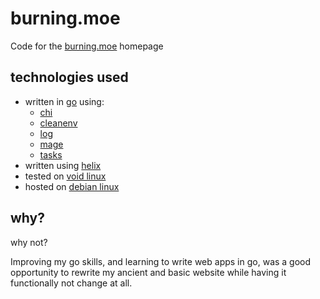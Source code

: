 # burning.moe

Code for the [burning.moe](https://burning.moe) homepage

## technologies used
- written in [go](https://go.dev) using:
  - [chi](https://github.com/go-chi/chi)
  - [cleanenv](https://github.com/ilyakaznacheev/cleanenv)
  - [log](https://github.com/charmbracelet/log)
  - [mage](https://github.com/magefile/mage)
  - [tasks](https://github.com/madflojo/tasks)
- written using [helix](https://helix-editor.com/)
- tested on [void linux](https://voidlinux.org/)
- hosted on [debian linux](https://www.debian.org/)

## why?

why not?

Improving my go skills, and learning to write web apps in go, was a
good opportunity to rewrite my ancient and basic website while having
it functionally not change at all.
